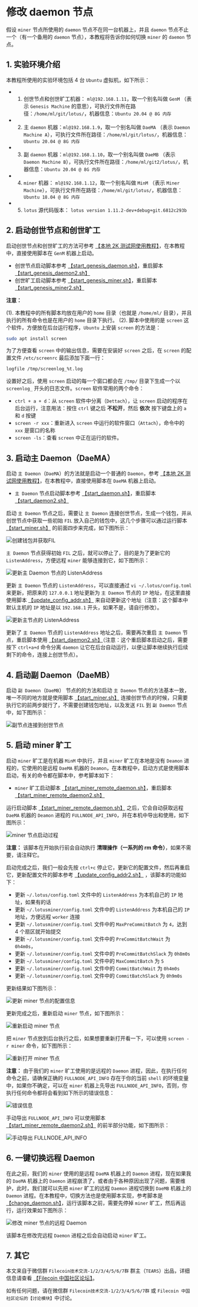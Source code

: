 
# 修改 daemon 节点

假设 `miner` 节点所使用的 `daemon` 节点不在同一台机器上，并且 `daemon` 节点不止一个（有一个备用的 `daemon` 节点），本教程将告诉你如何切换 `miner` 的 `daemon` 节点。


## 1. 实验环境介绍

本教程所使用的实验环境包括 4 台 `Ubuntu` 虚拟机，如下所示：

- 1. 创世节点和创世旷工机器： `ml@192.168.1.11`，取一个别名叫做 `GenM` （表示 `Genesis Machine` 的意思），可执行文件所在路径：`/home/ml/git/lotus/`，机器信息：`Ubuntu 20.04 @ 8G 内存`
- 2. 主 `daemon` 机器：`ml@192.168.1.9`，取一个别名叫做 `DaeMA` （表示 `Daemon Machine A`），可执行文件所在路径：`/home/ml/git/lotus/`，机器信息：`Ubuntu 20.04 @ 8G 内存`
- 3. 副 `daemon` 机器：`ml@192.168.1.10`，取一个别名叫做 `DaeMB` （表示 `Daemon Machine B`），可执行文件所在路径：`/home/ml/git2/lotus/`，机器信息：`Ubuntu 20.04 @ 8G 内存`
- 4. `miner` 机器： `ml@192.168.1.12`，取一个别名叫做 `MinM` （表示 `Miner Machine`），可执行文件所在路径：`/home/ml/git/lotus/`，机器信息：`Ubuntu 18.04 @ 8G 内存`
- 5. `lotus` 源代码版本： `lotus version 1.11.2-dev+debug+git.6812c293b`

## 2. 启动创世节点和创世旷工

启动创世节点和创世旷工的方法可参考 [【本地 2K 测试网使用教程】](../local_2k_dev_tutorial/local_2k_dev_tutorial.md)，在本教程中，直接使用脚本在 `GenM` 机器上启动。

- 创世节点启动脚本参考 [【start_genesis_daemon.sh】](./scripts/start_genesis_daemon.sh)，重启脚本 [【start_genesis_daemon2.sh】](./scripts/start_genesis_daemon2.sh)
- 创世旷工启动脚本参考 [【start_genesis_miner.sh】](./scripts/start_genesis_miner.sh)，重启脚本 [【start_genesis_miner2.sh】](./scripts/start_genesis_miner2.sh)

**注意：**

(1). 本教程中的所有脚本均放在用户的 `home` 目录（也就是 `/home/ml/` 目录），并且执行的所有命令也是在用户的 `home` 目录下执行。
(2). 脚本中使用的是 `screen` 这个软件，方便放在后台运行程序，`Ubuntu` 上安装 `screen` 的方法是：

```sh
sudo apt install screen
```

为了方便查看 `screen` 中的输出信息，需要在安装好 `screen` 之后，在 `screen` 的配置文件 `/etc/screenrc` 最后添加下面一行：

```sh
logfile /tmp/screenlog_%t.log 
```

设置好之后，使用 `screen` 启动的每一个窗口都会在 `/tmp/` 目录下生成一个以 `screenlog_` 开头的日志文件。`screen` 软件常用的两个命令：

- `ctrl + a + d`：从 `screen` 软件中分离（`Dettach`），让 `screen` 启动的程序在后台运行，注意用法：按住 `ctrl` 键之后 **不松开**，然后 **依次** 按下键盘上的 `a` 和 `d` 按键
- `screen -r xxx`：重新进入 `screen` 中运行的软件窗口（`Attach`），命令中的 `xxx` 是窗口的名称
- `screen -ls`：查看 `screen` 中正在运行的软件。


## 3. 启动主 Daemon（DaeMA）

启动 `主 Daemon`（`DaeMA`）的方法就是启动一个普通的 `Daemon`，参考 [【本地 2K 测试网使用教程】](../local_2k_dev_tutorial/local_2k_dev_tutorial.md)，在本教程中，直接使用脚本在 `DaeMA` 机器上启动。

- `主 Daemon` 节点启动脚本参考 [【start_daemon.sh】](./scripts/start_daemon.sh)，重启脚本 [【start_daemon2.sh】](./scripts/start_daemon2.sh)

启动 `主 Daemon` 节点之后，需要让 `主 Daemon` 连接创世节点，生成一个钱包，并从创世节点中获取一些初始 `FIL` 放入自己的钱包中，这几个步骤可以通过运行脚本 [【start_miner.sh】](./scripts/start_miner.sh) 的前面四步来完成，如下图所示：

![创建钱包并获取FIL](./pictures/send_fil_to_main_daemon.png)

`主 Daemon` 节点获得初始 `FIL` 之后，就可以停止了，目的是为了更新它的 `ListenAddress`，方便远程 `miner` 能够连接到它，如下图所示：

![更新主 Daemon 节点的 ListenAddress](./pictures/stop_main_daemon_for_update_listen_address.png)

更新 `主 Daemon` 节点的 `ListenAddress`，可以直接通过 `vi ~/.lotus/config.toml` 来更新，把原来的 `127.0.0.1` 地址更新为 `主 Daemon` 节点的 `IP` 地址，在这里直接使用脚本 [【update_config_addr.sh】](./scripts/update_config_addr.sh) 来自动更新这个地址（注意：这个脚本中默认主机的 `IP` 地址是以 `192.168.1` 开头，如果不是，请自行修改）。

![更新主节点的 ListenAddress](./pictures/auto_update_listenaddress.png)

更新了 `主 Daemon` 节点的 `ListenAddress` 地址之后，需要再次重启 `主 Daemon` 节点，重启脚本使用  [【start_daemon2.sh】](./scripts/start_daemon2.sh)（注意：这个重启脚本启动之后，需要按下 `ctrl+a+d` 命令分离 `daemon` 让它在后台自动运行，以便让脚本继续执行后续剩下的命令，连接上创世节点）。


## 4. 启动副 Daemon（DaeMB）

启动 `副 Daemon`（`DaeMB`） 节点的的方法和启动 `主 Daemon` 节点的方法基本一致，唯一不同的地方就是使用脚本 [【start_miner.sh】](./scripts/start_miner.sh) 连接创世节点的时候，只需要执行它的前两步就行了，不需要创建钱包地址，以及发送 `FIL` 到 `副 Daemon` 节点中，如下图所示：

![副节点连接到创世节点](./pictures/minor_daemon_connect_to_genesis_daemon.png)


## 5. 启动 miner 旷工

启动 `miner` 旷工是在机器 `MinM` 中执行，并且 `miner` 旷工在本地是没有 `Deamon` 进程的，它使用的是远程 `DaeMA` 机器的 `Deamon`，在本教程中，启动方式是使用脚本启动，有关的命令都在脚本中，参考脚本如下：

- `miner` 旷工启动脚本 [【start_miner_remote_daemon.sh】](./scripts/start_miner_remote_daemon.sh)，重启脚本 [【start_miner_remote_daemon2.sh】](./scripts/start_miner_remote_daemon2.sh)

运行启动脚本 [【start_miner_remote_daemon.sh】](./scripts/start_miner_remote_daemon.sh) 之后，它会自动获取远程 `DaeMA` 机器的 `Deamon` 进程的 `FULLNODE_API_INFO`，并在本机中导出和使用，如下图所示：

![miner 节点启动过程](./pictures/start_miner_with_remote_daemon.png)

**注意：** 该脚本在开始执行前会自动执行 **清理操作（一系列的 rm 命令）**，如果不需要，请注释它。

启动完成之后，我们一般会先按 `ctrl+c` 停止它，更新它的配置文件，然后再重启它，更新配置文件的脚本参考 [【update_config_addr2.sh】](./scripts/update_config_addr2.sh) ，该脚本的功能如下：

- 更新 `~/.lotus/config.toml` 文件中的 `ListenAddress` 为本机自己的 `IP` 地址，如果有的话
- 更新 `~/.lotusminer/config.toml` 文件中的 `ListenAddress` 为本机自己的 `IP` 地址，方便远程 `worker` 连接
- 更新 `~/.lotusminer/config.toml` 文件中的 `MaxPreCommitBatch` 为 `4`，达到 4 个扇区就开始提交
- 更新 `~/.lotusminer/config.toml` 文件中的 `PreCommitBatchWait` 为 `0h4m0s`，
- 更新 `~/.lotusminer/config.toml` 文件中的 `PreCommitBatchSlack` 为 `0h8m0s`
- 更新 `~/.lotusminer/config.toml` 文件中的 `MaxCommitBatch` 为 `5`
- 更新 `~/.lotusminer/config.toml` 文件中的 `CommitBatchWait` 为 `0h4m0s`
- 更新 `~/.lotusminer/config.toml` 文件中的 `CommitBatchSlack` 为 `0h9m0s`

更新结果如下图所示：

![更新 miner 节点的配置信息](./pictures/update_miner_config.png)

更新完成之后，重新启动 `miner` 节点，如下图所示：

![重新启动 miner 节点](./pictures/restart_miner.png)

把 `miner` 节点放到后台执行之后，如果想要重新打开看一下，可以使用 `screen -r miner` 命令，如下图所示：

![重新打开 miner 节点](./pictures/attach_to_miner.png)

**注意：** 由于我们的 `miner` 旷工使用的是远程的 `Daemon` 进程，因此，在执行任何命令之前，请确保正确的 `FULLNODE_API_INFO` 存在于你的当前 `shell` 的环境变量中，如果你不确定，可以在 `miner` 机器上先导出 `FULLNODE_API_INFO`，否则，你执行任何命令都将会看到如下所示的错误信息：

![错误信息](./pictures/could_not_get_api_info_error.png)

手动导出 `FULLNODE_API_INFO` 可以使用脚本 [【start_miner_remote_daemon2.sh】](./scripts/start_miner_remote_daemon2.sh) 的前半部分功能，如下图所示：

![手动导出 FULLNODE_API_INFO](./pictures/export_the_fullnode_api_info.png)


## 6. 一键切换远程 Daemon

在此之前，我们的 `miner` 使用的是远程 `DaeMA` 机器上的 `Daemon` 进程，现在如果我的 `DaeMA` 机器上的 `Daemon` 进程崩溃了，或者由于各种原因出现了问题，需要维护，此时，我们就可以先把 `miner` 旷工的远程 `Daemon` 进程切换到 `DaeMB` 机器上的 `Daemon` 进程。在本教程中，切换方法也是使用脚本实现，参考脚本是 [【change_daemon.sh】](./scripts/change_daemon.sh)，运行该脚本之前，需要先停掉 `miner` 旷工，然后再运行，运行效果如下图所示：

![修改 miner 节点的远程 Daemon](./pictures/change_remote_daemon.png)

该脚本在修改完远程 `Daemon` 进程之后会自动启动 `miner` 旷工。


## 7. 其它

本文来自于微信群 `Filecoin技术交流-1/2/3/4/5/6/7群` 群主（`TEARS`）出品，详细信息请查看 [【Filecoin 中国社区论坛】](https://github.com/filecoin-project/community-china)。

如有任何问题，请在微信群 `Filecoin技术交流-1/2/3/4/5/6/7群` 或 `Filecoin 中国社区论坛的【讨论模块】`中讨论。

